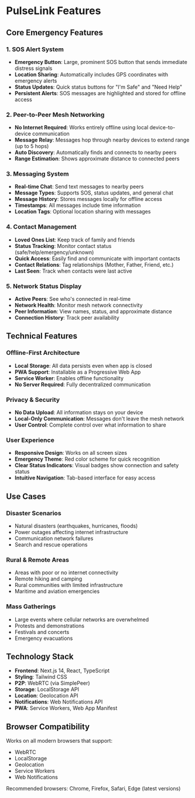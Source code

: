 # PulseLink Features

## Core Emergency Features

### 1. SOS Alert System
- **Emergency Button**: Large, prominent SOS button that sends immediate distress signals
- **Location Sharing**: Automatically includes GPS coordinates with emergency alerts
- **Status Updates**: Quick status buttons for "I'm Safe" and "Need Help"
- **Persistent Alerts**: SOS messages are highlighted and stored for offline access

### 2. Peer-to-Peer Mesh Networking
- **No Internet Required**: Works entirely offline using local device-to-device communication
- **Message Relay**: Messages hop through nearby devices to extend range (up to 5 hops)
- **Auto Discovery**: Automatically finds and connects to nearby peers
- **Range Estimation**: Shows approximate distance to connected peers

### 3. Messaging System
- **Real-time Chat**: Send text messages to nearby peers
- **Message Types**: Supports SOS, status updates, and general chat
- **Message History**: Stores messages locally for offline access
- **Timestamps**: All messages include time information
- **Location Tags**: Optional location sharing with messages

### 4. Contact Management
- **Loved Ones List**: Keep track of family and friends
- **Status Tracking**: Monitor contact status (safe/help/emergency/unknown)
- **Quick Access**: Easily find and communicate with important contacts
- **Contact Relations**: Tag relationships (Mother, Father, Friend, etc.)
- **Last Seen**: Track when contacts were last active

### 5. Network Status Display
- **Active Peers**: See who's connected in real-time
- **Network Health**: Monitor mesh network connectivity
- **Peer Information**: View names, status, and approximate distance
- **Connection History**: Track peer availability

## Technical Features

### Offline-First Architecture
- **Local Storage**: All data persists even when app is closed
- **PWA Support**: Installable as a Progressive Web App
- **Service Worker**: Enables offline functionality
- **No Server Required**: Fully decentralized communication

### Privacy & Security
- **No Data Upload**: All information stays on your device
- **Local-Only Communication**: Messages don't leave the mesh network
- **User Control**: Complete control over what information to share

### User Experience
- **Responsive Design**: Works on all screen sizes
- **Emergency Theme**: Red color scheme for quick recognition
- **Clear Status Indicators**: Visual badges show connection and safety status
- **Intuitive Navigation**: Tab-based interface for easy access

## Use Cases

### Disaster Scenarios
- Natural disasters (earthquakes, hurricanes, floods)
- Power outages affecting internet infrastructure
- Communication network failures
- Search and rescue operations

### Rural & Remote Areas
- Areas with poor or no internet connectivity
- Remote hiking and camping
- Rural communities with limited infrastructure
- Maritime and aviation emergencies

### Mass Gatherings
- Large events where cellular networks are overwhelmed
- Protests and demonstrations
- Festivals and concerts
- Emergency evacuations

## Technology Stack
- **Frontend**: Next.js 14, React, TypeScript
- **Styling**: Tailwind CSS
- **P2P**: WebRTC (via SimplePeer)
- **Storage**: LocalStorage API
- **Location**: Geolocation API
- **Notifications**: Web Notifications API
- **PWA**: Service Workers, Web App Manifest

## Browser Compatibility
Works on all modern browsers that support:
- WebRTC
- LocalStorage
- Geolocation
- Service Workers
- Web Notifications

Recommended browsers: Chrome, Firefox, Safari, Edge (latest versions)
